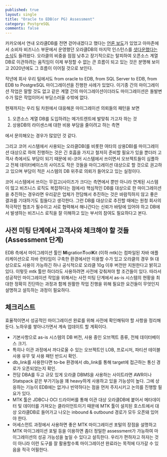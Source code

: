 ```yaml
---
published: true
layout: single
title: "Oracle to EDB(or PG) Assessment"
category: PostgreSQL
comments: false
---
```


카카오에서 연내 오라클DB를 전면 걷어내겠다고 했다는 [언론 보도](https://www.etnews.com/20200130000324?mc=em_003_00001)가 있었고 아마존에서 소비자 비즈니스 부문에서 운영했던 오라클DB의 마지막 인스턴스를 [셧다운했다는 소식](https://www.businessinsider.com/amazon-consumer-business-last-oracle-database-aws-2019-10)도 들려왔다. 오라클의 비중을 점점 낮추고 장기적으로는 탈피하여 오픈소스 계열 DB로 이관하려는 움직임이 이제 부정할 수 없는 큰 흐름이 되고 있는 것은 분명해 보이고 2020년에도 그 흐름이 이어질 것으로 보인다.  

작년에 회사 우리 팀에서도 from oracle to EDB, from SQL Server to EDB, from EDB to PostgreSQL 마이그레이션을 진행한 사례가 있었다. 이기종 간의 마이그레이션 작업은 말할 것도 없고 같은 계열 간의 마이그레이션이더라도 마이그레이션은 돌발변수가 많은 작업이어서 부담스러울 수밖에 없다.     

현재까지는 우리 팀 차원에서 대응해온 마이그레이션 의뢰들의 패턴을 보면 
1. 오픈소스 계열 DB를 도입하려는 메가트렌트에 발맞춰 가고자 하는 것 
2. 상용DB의 라이센스에 대한 비용 부담을 줄이려고 하는 측면

에서 문의해오는 경우가 많았던 것 같다.

그리고 코어 시스템에서 사용되는 오라클DB(를 비롯한 여타의 상용DB)를 마이그레이션 대상으로 하여 진행하는 것은 긴 호흡을 가지고 철저히 준비할 필요가 있을 뿐더러 고객사 측에서도 부담이 되기 때문에 비-코어 시스템에서 쓰이면서 오브젝트들이 심플하고 전체 데이터베이스의 사이즈도 작은 것들을 마이그레이션 대상으로 할 것으로 권고하고 있으며 부담이 적은 시스템의 DB 위주로 의뢰가 들어오고 있는 실정이다.  

코어 시스템에서 쓰이는 무겁고(사이즈가 크다는 측면에서 뿐만 아니라 연계된 시스템이 많고 비즈니스 로직도 복잡하다는 점에서) 핵심적인 DB를 대상으로 한 마이그레이션을 추진하는 경우라면 우리같은 업체가 전담해서 추진하는 것은 바람직하지 않고 좋은 결과를 기대하기도 힘들다고 생각한다. 그런 DB를 대상으로 추진할 때에는 원청 회사의 적극적인 협조가 필수이고 서로 협력해서 해나간다는 신뢰가 바탕에 있어야 하고 DB에서 발생하는 비즈니스 로직을 잘 이해하고 있는 부서의 참여도 필요하다고 본다. 

## 사전 미팅 단계에서 고객사와 체크해야 할 것들 (Assessment 단계)

EDB 측에서 마이그레이션 툴인 **M**igration**T**ool**K**it (이하 mtk)는 컴파일된 자바 애플리케이션으로 자바 런타임이 구축한 환경에서만 이용할 수가 있고 오라클의 경우 9i 대상으로도 사용이 가능하긴 하나 공식적으로 오라클 10g 이후 버전만 지원한다고 밝히고 있다. 이렇듯 mtk 툴만 하더라도 사용하려면 사전에 갖춰져야 할 조건들이 있다. 따라서 성공적인 마이그레이션 작업을 위해서는 사전 미팅 단계에서 as-is 시스템의 현황을 최대한 정확히 진단하는 과정과 함께 원활한 작업 진행을 위해 필요한 요건들이 무엇인지 설명하고 설득하는 과정이 필요하다.  

## 체크리스트 
효율적이면서 성공적인 마이그레이션 완료를 위해 사전에 확인해둬야 할 사항을 정리해둔다. 노하우를 쌓아나가면서 계속 업데이트 할 계획이다.   

* 기본사항으로 as-is 시스템의 DB 버전, 사용 중인 오브젝트 종류, 전체 데이터베이스 크기.  
* 특히나 이관 과정에서 까다로울 수 있는 오브젝트인 LOB, 프로시저, 파티션 테이블 사용 유무 및 사용 패턴 반드시 확인.
* db_link를 사용한다면 to-be 환경에서 db_link를 통해 target에 접근하는 통신 경로가 오픈되었는지 확인.  
* 전담 DBA를 두고 규모 있게 오라클 DBMS을 사용하는 사이트라면 AWR이나 Statspack 같은 부가기능을 꽤 heavy하게 사용하고 있을 가능성이 높다. 그에 상응하는 기능이 EDB에는 없거나 빈약하다는 점을 먼저 주지시키고 논의를 진행할 필요가 있다. 
* MTK 툴은 JDBC나 OCI 드라이버를 통해 이관 대상 오라클DB에 붙어서 메타데이터 및 데이터를 가져오는 클라이언트이기 때문에 MTK 툴이 설치된 호스트에서 대상 오라클DB로 들어가고 나오는 inbound & outbound 경로가 모두 오픈돼 있어야 한다.
* 어세스먼트 과정에서 사용하면 좋은 MTK 마이그레이션 포털의 장점을 설명하고 MTK 마이그레이션 포털 등을 이용하면 좀더 정밀한 assessment가 가능하여 마이그레이션의 성공 가능성을 높일 수 있다고 설득한다. 우리가 편하자고 하자는 것이 아니라 이런 도구를 잘 활용할수록 마이그레이션 완료라는 목적에 다가갈 수 있음을 적극 어필한다.     
